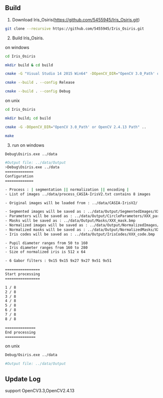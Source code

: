 Build
---

1. Download Iris_Osiris(https://github.com/5455945/Iris_Osiris.git)
```bash
git clone --recursive https://github.com/5455945/Iris_Osiris.git
```

2. Build Iris_Osiris.

on windows
```bash
cd Iris_Osiris

mkdir build & cd build

cmake -G "Visual Studio 14 2015 Win64" -DOpenCV_DIR="OpenCV 3.0_Path' or OpenCV 2.4.13 Path" ..

cmake --build . --config Release

cmake --build . --config Debug

```

on unix
```bash
cd Iris_Osiris

mkdir build; cd build

cmake -G -DOpenCV_DIR="OpenCV 3.0_Path' or OpenCV 2.4.13 Path" ..

make
```

3. run
on windows
```bash
Debug\Osiris.exe ../data
```

```bash
#Output file: ../data/Output
>Debug\Osiris.exe ../data
=============
Configuration
=============

- Process : | segmentation || normalization || encoding |
- List of images ../data/process_CASIA-IrisV2.txt contains 8 images

- Original images will be loaded from : ../data/CASIA-IrisV2/

- Segmented images will be saved as : ../data/Output/SegmentedImages/XXX_segm.bmp
- Parameters will be saved as : ../data/Output/CircleParameters/XXX_para.txt
- Masks will be saved as : ../data/Output/Masks/XXX_mask.bmp
- Normalized images will be saved as : ../data/Output/NormalizedImages/XXX_imno.bmp
- Normalized masks will be saved as : ../data/Output/NormalizedMasks/XXX_mano.bmp
- Iris codes will be saved as : ../data/Output/IrisCodes/XXX_code.bmp

- Pupil diameter ranges from 50 to 160
- Iris diameter ranges from 160 to 280
- Size of normalized iris is 512 x 64

- 6 Gabor filters : 9x15 9x15 9x27 9x27 9x51 9x51

================
Start processing
================

1 / 8
2 / 8
3 / 8
4 / 8
5 / 8
6 / 8
7 / 8
8 / 8

==============
End processing
==============
```

on unix
```bash
Debug/Osiris.exe ../data

#Output file: ../data/Output

```

Update Log
---
support OpenCV3.3,OpenCV2.4.13
